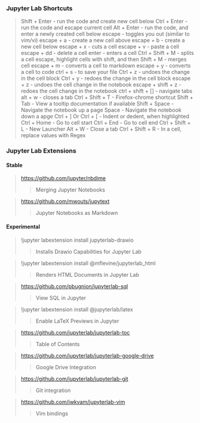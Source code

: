 ### Jupyter Lab Shortcuts
> Shift + Enter - run the code and create new cell below
> Ctrl + Enter - run the code and escape current cell
> Alt + Enter - run the code, and enter a newly created cell below
> escape - toggles you out (similar to vim/vi)
> escape + a - create a new cell above
> escape + b - create a new cell below
> escape + x - cuts a cell
> escape + v - paste a cell
> escape + dd - delete a cell
> enter - enters a cell 
> Ctrl + Shift + M - splits a cell
> escape, highlight cells with shift, and then Shift + M - merges cell
> escape + m - converts a cell to markdown
> escape + y - converts a cell to code
> ctrl + s - to save your file
> Ctrl + z - undoes the change in the cell block
> Ctrl + y - redoes the change in the cell block
> escape + z - undoes the cell change in the notebook
> escape + shift + z - redoes the cell change in the notebook
> ctrl + shift + [] - navigate tabs
> alt + w - closes a tab
> Ctrl + Shift + T - Firefox-chrome shortcut 
> Shift + Tab - View a tooltip documentation if available 
> Shift + Space - Navigate the notebook up a page 
> Space - Navigate the notebook down a apge
> Ctrl + ] Or Ctrl + [ - Indent or dedent, when highlighted 
> Ctrl + Home - Go to cell start 
> Ctrl + End - Go to cell end 
> Ctrl + Shift + L - New Launcher
> Alt + W - Close a tab 
> Ctrl + Shift + R - In a cell, replace values with Regex

### Jupyter Lab Extensions
#### Stable 
> https://github.com/jupyter/nbdime
>> Merging Jupyter Notebooks

> https://github.com/mwouts/jupytext
>> Jupyter Notebooks as Markdown

#### Experimental
> !jupyter labextension install jupyterlab-drawio
>> Installs Drawio Capabilities for Jupyter Lab

> !jupyter labextension install @mflevine/jupyterlab_html
>> Renders HTML Documents in Jupyter Lab

> https://github.com/pbugnion/jupyterlab-sql
>> View SQL in Jupyter

>!jupyter labextension install @jupyterlab/latex
>> Enable LaTeX Previews in Jupyter

> https://github.com/jupyterlab/jupyterlab-toc
>> Table of Contents

> https://github.com/jupyterlab/jupyterlab-google-drive
>> Google Drive Integration

> https://github.com/jupyterlab/jupyterlab-git
>> Git integration

> https://github.com/jwkvam/jupyterlab-vim
>> Vim bindings